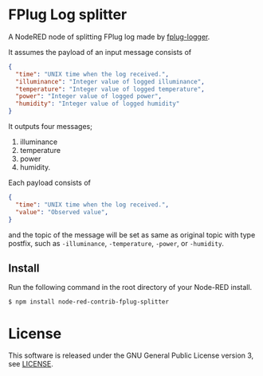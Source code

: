 FPlug Log splitter
===================

A NodeRED node of splitting FPlug log made by [fplug-logger](https://github.com/jkawamoto/fplug-logger).

It assumes the payload of an input message consists of

```json
{
  "time": "UNIX time when the log received.",
  "illuminance": "Integer value of logged illuminance",
  "temperature": "Integer value of logged temperature",
  "power": "Integer value of logged power",
  "humidity": "Integer value of logged humidity"
}
```

It outputs four messages;

 1. illuminance
 2. temperature
 3. power
 4. humidity.

Each payload consists of

```json
{
  "time": "UNIX time when the log received.",
  "value": "Observed value",
}
```

and the topic of the message will be set as same as original topic with type postfix,
such as `-illuminance`, `-temperature`, `-power`, or `-humidity`.

Install
---------

Run the following command in the root directory of your Node-RED install.

```
$ npm install node-red-contrib-fplug-splitter
```

License
========
This software is released under the GNU General Public License version 3, see [LICENSE](LICENSE).
